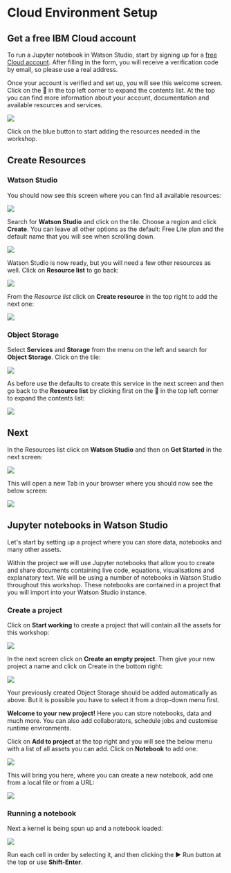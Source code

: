 # Cloud Environment Setup

## Get a free IBM Cloud account <a id="get-a-free-ibm-cloud-account"></a>

To run a Jupyter notebook in Watson Studio, start by signing up for a [free Cloud account](https://ibm.biz/BdqQ4H). After filling in the form, you will receive a verification code by email, so please use a real address.

Once your account is verified and set up, you will see this welcome screen. Click on the 🍔 in the top left corner to expand the contents list. At the top you can find more information about your account, documentation and available resources and services.

![](https://gblobscdn.gitbook.com/assets%2F-MFAEq_Dxo1LQbJu5R2R%2F-MFFASNRTG_AZZ4z9-g6%2F-MFFPUi1kAYkYec4NPN8%2FScreenshot%202020-08-21%20at%2010.43.08.png?alt=media&token=67fcecdb-9678-4197-bcc8-d8406fd7b7b4)

Click on the blue button to start adding the resources needed in the workshop.

## Create Resources <a id="create-resources"></a>

### Watson Studio <a id="watson-studio"></a>

You should now see this screen where you can find all available resources:

![](https://gblobscdn.gitbook.com/assets%2F-MFAEq_Dxo1LQbJu5R2R%2F-MFFgk0OIudE5WqqqSZN%2F-MFFhXDKJYX2QiTMEB0p%2FScreenshot%202020-08-21%20at%2012.09.25.png?alt=media&token=5b89d5ab-c39d-4449-9dec-2d53fc80da1a)

Search for **Watson Studio** and click on the tile. Choose a region and click **Create**. You can leave all other options as the default:  Free Lite plan and the default name that you will see when scrolling down.

![](https://gblobscdn.gitbook.com/assets%2F-MFAEq_Dxo1LQbJu5R2R%2F-MFFgk0OIudE5WqqqSZN%2F-MFFiRs-aDQv5d_D27NL%2FScreenshot%202020-08-21%20at%2012.12.40.png?alt=media&token=84aa1629-9702-427c-810f-91bb9df1716c)

Watson Studio is now ready, but you will need a few other resources as well. Click on **Resource list** to go back:

![](https://gblobscdn.gitbook.com/assets%2F-MFAEq_Dxo1LQbJu5R2R%2F-MFFgk0OIudE5WqqqSZN%2F-MFFkILqpjqFjjeTLo8e%2FScreenshot%202020-08-21%20at%2012.21.34.png?alt=media&token=7dd7474f-67ac-4a8a-b656-b1ab24493e03)

From the _Resource list_ click on **Create resource** in the top right to add the next one:

![](https://gblobscdn.gitbook.com/assets%2F-MFAEq_Dxo1LQbJu5R2R%2F-MFFgk0OIudE5WqqqSZN%2F-MFFkjFV1soj4MQtiCWC%2FScreenshot%202020-08-21%20at%2012.23.33.png?alt=media&token=784968fb-16f9-4e37-9d8f-e5c89717091e)

### Object Storage <a id="object-storage"></a>

Select **Services** and **Storage** from the menu on the left and search for **Object Storage**. Click on the tile:

![](https://gblobscdn.gitbook.com/assets%2F-MFAEq_Dxo1LQbJu5R2R%2F-MFFnjYLeJsutahb0YCG%2F-MFFpTXr9x7GRS6O74fl%2FScreenshot%202020-08-21%20at%2012.44.15.png?alt=media&token=9c692fe5-80f6-4b88-a5b7-cd853766ba6c)

As before use the defaults to create this service in the next screen and then go back to the **Resource list** by clicking first on the 🍔 in the top left corner to expand the contents list:

![](https://gblobscdn.gitbook.com/assets%2F-MFAEq_Dxo1LQbJu5R2R%2F-MFFnjYLeJsutahb0YCG%2F-MFFqHgkzTz0Ngc_-OBD%2FScreenshot%202020-08-21%20at%2012.47.59.png?alt=media&token=9ff51518-1bf3-4f48-b176-e01b6feb8f44)

## Next <a id="next"></a>

In the Resources list click on **Watson Studio** and then on **Get Started** in the next screen:

![](https://github.com/MargrietGroenendijk/gitbooks/blob/master/.gitbook/assets/screenshot-2020-08-27-at-13.44.03.png)

This will open a new Tab in your browser where you should now see the below screen:

![](https://github.com/MargrietGroenendijk/gitbooks/blob/master/.gitbook/assets/screenshot-2020-08-21-at-16.50.56.png)

## Jupyter notebooks in Watson Studio <a id="jupyter-notebooks-in-watson-studio"></a>

Let's start by setting up a project where you can store data, notebooks and many other assets.

Within the project we will use Jupyter notebooks that allow you to create and share documents containing live code, equations, visualisations and explanatory text. We will be using a number of notebooks in Watson Studio throughout this workshop. These notebooks are contained in a project that you will import into your Watson Studio instance.

### Create a project <a id="create-a-project"></a>

Click on **Start working** to create a project that will contain all the assets for this workshop:

![](https://github.com/MargrietGroenendijk/gitbooks/blob/master/.gitbook/assets/screenshot-2020-08-21-at-16.50.56.png)

In the next screen click on **Create an empty project**. Then give your new project a name and click on Create in the bottom right:

![](https://github.com/MargrietGroenendijk/gitbooks/blob/master/.gitbook/assets/screenshot-2020-09-03-at-10.50.45.png)

Your previously created Object Storage should be added automatically as above. But it is possible you have to select it from a drop-down menu first.

**Welcome to your new project!** Here you can store notebooks, data and much more. You can also add collaborators, schedule jobs and customise runtime environments. 

Click on **Add to project** at the top right and you will see the below menu with a list of all assets you can add. Click on **Notebook** to add one.

![](https://github.com/MargrietGroenendijk/gitbooks/blob/master/.gitbook/assets/screenshot-2020-09-03-at-10.56.21.png)

This will bring you here, where you can create a new notebook, add one from a local file or from a URL:

![](https://github.com/MargrietGroenendijk/gitbooks/blob/master/.gitbook/assets/screenshot-2020-09-03-at-11.22.15.png)

### Running a notebook

Next a kernel is being spun up and a notebook loaded:

![](https://github.com/MargrietGroenendijk/gitbooks/blob/master/.gitbook/assets/screenshot-2020-09-03-at-11.28.05.png)

Run each cell in order by selecting it, and then clicking the ▶︎ Run button at the top or use **Shift-Enter**. 
